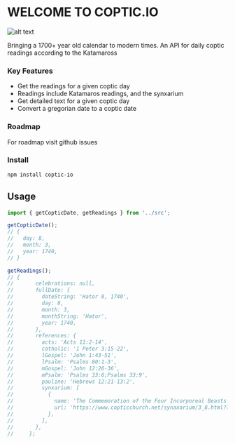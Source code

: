 # WELCOME TO COPTIC.IO

![alt text](https://upload.wikimedia.org/wikipedia/commons/7/71/Coptic_cross.svg)

Bringing a 1700+ year old calendar to modern times. An API for daily coptic readings according to the Katamaross

### Key Features

- Get the readings for a given coptic day
- Readings include Katamaros readings, and the synxarium
- Get detailed text for a given coptic day
- Convert a gregorian date to a coptic date

### Roadmap

For roadmap visit github issues

### Install

```bash
npm install coptic-io
```

## Usage

```ts
import { getCopticDate, getReadings } from '../src';

getCopticDate();
// {
//   day: 8,
//   month: 3,
//   year: 1740,
// }

getReadings();
// {
//       celebrations: null,
//       fullDate: {
//         dateString: 'Hator 8, 1740',
//         day: 8,
//         month: 3,
//         monthString: 'Hator',
//         year: 1740,
//       },
//       references: {
//         acts: 'Acts 11:2-14',
//         catholic: '1 Peter 3:15-22',
//         lGospel: 'John 1:43-51',
//         lPsalm: 'Psalms 80:1-3',
//         mGospel: 'John 12:26-36',
//         mPsalm: 'Psalms 33:6;Psalms 33:9',
//         pauline: 'Hebrews 12:21-13:2',
//         synxarium: [
//           {
//             name: 'The Commemoration of the Four Incorporeal Beasts',
//             url: 'https://www.copticchurch.net/synaxarium/3_8.html?lang=en#1',
//           },
//         ],
//       },
//     };
```
